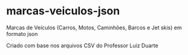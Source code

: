 # marcas-veiculos-json
Marcas de Veículos (Carros, Motos, Caminhões, Barcos e Jet skis) em formato json

Criado com base nos arquivos CSV do Professor Luiz Duarte
